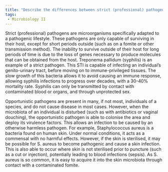 ```yaml
---
title: "Describe the differences between strict (professional) pathogens and opportunistic pathogens, highlighting their unique characteristics and modes of transmission. Provide examples to illustrate these distinctions. "
tags:
 - Microbiology II
---
```

Strict (professional) pathogens are microorganisms specifically adapted to a pathogenic lifestyle. These pathogens are only capable of surviving in their host, except for short periods outside (such as on a fomite or other transmission method). The inability to survive outside of their host for long periods of time is due to the loss of genes necessary to produce molecules that can be obtained from the host. Treponema pallidum (syphilis) is an example of a strict pathogen. This STI is capable of infecting an individual’s genito-urinary tract, before moving on to immune-privileged tissues. The slow growth of this bacteria allows it to avoid causing an immune response, allowing syphilis infections to progress over decades, with a 30-40% mortality rate. Syphilis can only be transmitted by contact with contaminated blood or organs, and through unprotected sex.  

Opportunistic pathogens are present in many, if not most, individuals of a species, and do not cause disease in most cases. However, when the microbiota of an individual is disturbed (such as with antibiotics or vaginal douching), the opportunistic pathogen is able to colonise the area and deploy its virulence factors. This allows an infection to be caused by an otherwise harmless pathogen. For example, Staphylococcus aureus is a bacteria found on human skin. Under normal conditions, it acts as a commensal with no harmful effects. However, if the skin is sterilised, it may be possible for S. aureus to become pathogenic and cause a skin infection. This is also able to occur where skin is not sterilised prior to puncture (such as a cut or injection), potentially leading to blood infections (sepsis). As S. aureus is so common, it is easy to acquire it into the skin microbiota through contact with a contaminated fomite.  
